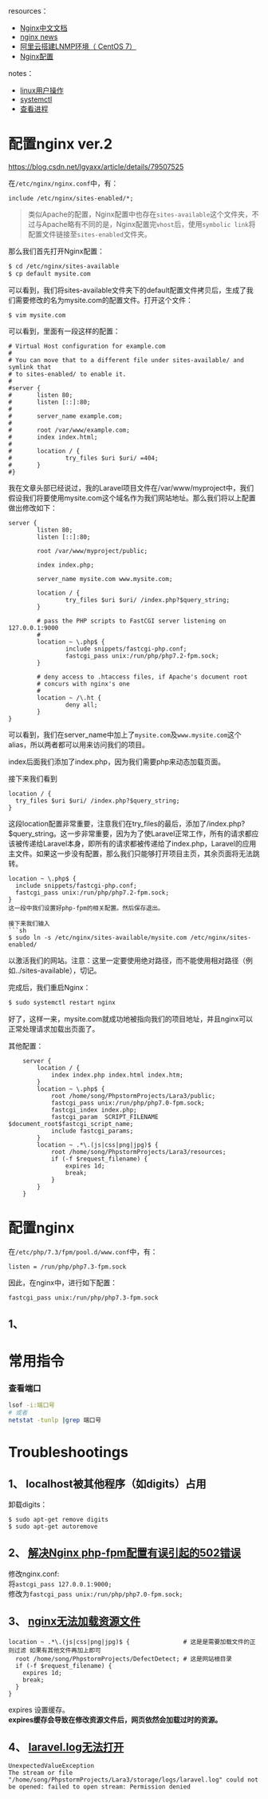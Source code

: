 resources：  
* [Nginx中文文档](http://www.nginx.cn/doc/)  
* [nginx news](http://nginx.org/)  
* [阿里云搭建LNMP环境（ CentOS 7）](https://help.aliyun.com/document_detail/97251.html?spm=a2c4g.11186623.6.990.3fe3685301ylyp)
* [Nginx配置](https://www.jianshu.com/p/849343f679aa)

notes：  
* [linux用户操作](https://github.com/nonelittlesong/study-ubuntu/wiki/CentOS-User-and-Group)
* [systemctl](https://github.com/nonelittlesong/study-ubuntu/blob/master/systemctl.md)
* [查看进程](https://github.com/nonelittlesong/study-ubuntu)

# 配置nginx ver.2
https://blog.csdn.net/lgyaxx/article/details/79507525  

在`/etc/nginx/nginx.conf`中，有：  
```
include /etc/nginx/sites-enabled/*;
```
>类似Apache的配置，Nginx配置中也存在`sites-available`这个文件夹，不过与Apache略有不同的是，Nginx配置完`vhost`后，使用`symbolic link`将配置文件链接至`sites-enabled`文件夹。  

那么我们首先打开Nginx配置：  
```sh
$ cd /etc/nginx/sites-available
$ cp default mysite.com
```
可以看到，我们将sites-available文件夹下的default配置文件拷贝后，生成了我们需要修改的名为mysite.com的配置文件。打开这个文件：  
```
$ vim mysite.com
```
可以看到，里面有一段这样的配置：  
```
# Virtual Host configuration for example.com 
# 
# You can move that to a different file under sites-available/ and symlink that 
# to sites-enabled/ to enable it. 
# 
#server { 
#       listen 80; 
#       listen [::]:80; 
# 
#       server_name example.com; 
# 
#       root /var/www/example.com; 
#       index index.html; 
# 
#       location / { 
#               try_files $uri $uri/ =404; 
#       } 
#}
```
我在文章头部已经说过，我的Laravel项目文件在/var/www/myproject中，我们假设我们将要使用mysite.com这个域名作为我们网站地址。那么我们将以上配置做出修改如下：  
```
server {
        listen 80;
        listen [::]:80;

        root /var/www/myproject/public;

        index index.php;

        server_name mysite.com www.mysite.com;

        location / {
                try_files $uri $uri/ /index.php?$query_string;
        }

        # pass the PHP scripts to FastCGI server listening on 127.0.0.1:9000
        #
        location ~ \.php$ {
                include snippets/fastcgi-php.conf;
                fastcgi_pass unix:/run/php/php7.2-fpm.sock;
        }

        # deny access to .htaccess files, if Apache's document root
        # concurs with nginx's one
        #
        location ~ /\.ht {
                deny all;
        }
}
```

可以看到，我们在server_name中加上了`mysite.com`及`www.mysite.com`这个alias，所以两者都可以用来访问我们的项目。  

index后面我们添加了index.php，因为我们需要php来动态加载页面。  

接下来我们看到  
```
location / {
  try_files $uri $uri/ /index.php?$query_string;
}
```
这段location配置非常重要，注意我们在try_files的最后，添加了/index.php?$query_string。这一步非常重要，因为为了使Laravel正常工作，所有的请求都应该被传递给Laravel本身，即所有的请求都被传递给了index.php，Laravel的应用主文件。如果这一步没有配置，那么我们只能够打开项目主页，其余页面将无法跳转。  

```
location ~ \.php$ {
  include snippets/fastcgi-php.conf;
  fastcgi_pass unix:/run/php/php7.2-fpm.sock;
}
这一段中我们设置好php-fpm的相关配置。然后保存退出。

接下来我们输入  
```sh
$ sudo ln -s /etc/nginx/sites-available/mysite.com /etc/nginx/sites-enabled/
```
以激活我们的网站。注意：这里一定要使用绝对路径，而不能使用相对路径（例如../sites-available），切记。  

完成后，我们重启Nginx：  
```sh
$ sudo systemctl restart nginx
```
好了，这样一来，mysite.com就成功地被指向我们的项目地址，并且nginx可以正常处理请求加载出页面了。  

其他配置：  
```
    server {
        location / {
            index index.php index.html index.htm;
        }
        location ~ \.php$ {
            root /home/song/PhpstormProjects/Lara3/public;
            fastcgi_pass unix:/run/php/php7.0-fpm.sock;
            fastcgi_index index.php;
            fastcgi_param  SCRIPT_FILENAME  $document_root$fastcgi_script_name;
            include fastcgi_params;
        }
        location ~ .*\.(js|css|png|jpg)$ {
            root /home/song/PhpstormProjects/Lara3/resources;
            if (-f $request_filename) {
                expires 1d;
                break;
            }
        }
    }

```

# 配置nginx
在`/etc/php/7.3/fpm/pool.d/www.conf`中，有：  
```
listen = /run/php/php7.3-fpm.sock
```
因此，在nginx中，进行如下配置：  
```
fastcgi_pass unix:/run/php/php7.3-fpm.sock
```
## 1、 

# 常用指令
### 查看端口
```sh
lsof -i:端口号
# 或者
netstat -tunlp |grep 端口号
```

# Troubleshootings
## 1、 localhost被其他程序（如digits）占用
卸载digits：  
```
$ sudo apt-get remove digits
$ sudo apt-get autoremove
```
## 2、 [解决Nginx php-fpm配置有误引起的502错误](https://www.centos.bz/2017/07/nginx-php-fpm-502-error/)
修改nginx.conf:  
将`astcgi_pass 127.0.0.1:9000;`  
修改为`fastcgi_pass unix:/run/php/php7.0-fpm.sock;`  

## 3、 [nginx无法加载资源文件](https://www.cnblogs.com/IT--Loding/p/6294185.html)
```
location ~ .*\.(js|css|png|jpg)$ {               # 这是是需要加载文件的正则过滤 如果有其他文件再加上即可
  root /home/song/PhpstormProjects/DefectDetect; # 这是网站根目录
  if (-f $request_filename) {
    expires 1d;
    break;
  }
}
```
expires 设置缓存。  
**expires缓存会导致在修改资源文件后，网页依然会加载过时的资源。**  

## 4、 [laravel.log无法打开](https://stackoverflow.com/questions/23411520/how-to-fix-error-laravel-log-could-not-be-opened)
```
UnexpectedValueException
The stream or file "/home/song/PhpstormProjects/Lara3/storage/logs/laravel.log" could not be opened: failed to open stream: Permission denied
```
